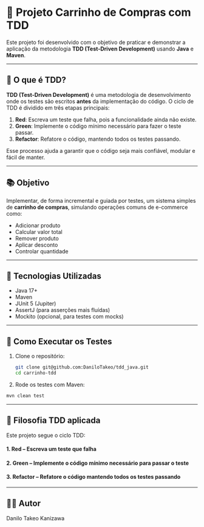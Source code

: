 # 🛒 Projeto Carrinho de Compras com TDD

Este projeto foi desenvolvido com o objetivo de praticar e demonstrar a aplicação da metodologia **TDD (Test-Driven Development)** usando **Java** e **Maven**.

---

## 🧪 O que é TDD?

**TDD (Test-Driven Development)** é uma metodologia de desenvolvimento onde os testes são escritos **antes** da implementação do código. O ciclo de TDD é dividido em três etapas principais:

1. **Red**: Escreva um teste que falha, pois a funcionalidade ainda não existe.
2. **Green**: Implemente o código mínimo necessário para fazer o teste passar.
3. **Refactor**: Refatore o código, mantendo todos os testes passando.

Esse processo ajuda a garantir que o código seja mais confiável, modular e fácil de manter.

---

## 📚 Objetivo

Implementar, de forma incremental e guiada por testes, um sistema simples de **carrinho de compras**, simulando operações comuns de e-commerce como:

- Adicionar produto
- Calcular valor total
- Remover produto
- Aplicar desconto
- Controlar quantidade

---

## 🧪 Tecnologias Utilizadas

- Java 17+
- Maven
- JUnit 5 (Jupiter)
- AssertJ (para asserções mais fluídas)
- Mockito (opcional, para testes com mocks)

---

## 🚀 Como Executar os Testes

1. Clone o repositório:
   ```bash
   git clone git@github.com:DaniloTakeo/tdd_java.git
   cd carrinho-tdd
   ```
   
2. Rode os testes com Maven:

  ```bash
  mvn clean test
  ```

---

## 🧪 Filosofia TDD aplicada
Este projeto segue o ciclo TDD:

#### 1. Red – Escreva um teste que falha
#### 2. Green – Implemente o código mínimo necessário para passar o teste
#### 3. Refactor – Refatore o código mantendo todos os testes passando

---

## 👨‍💻 Autor
Danilo Takeo Kanizawa
